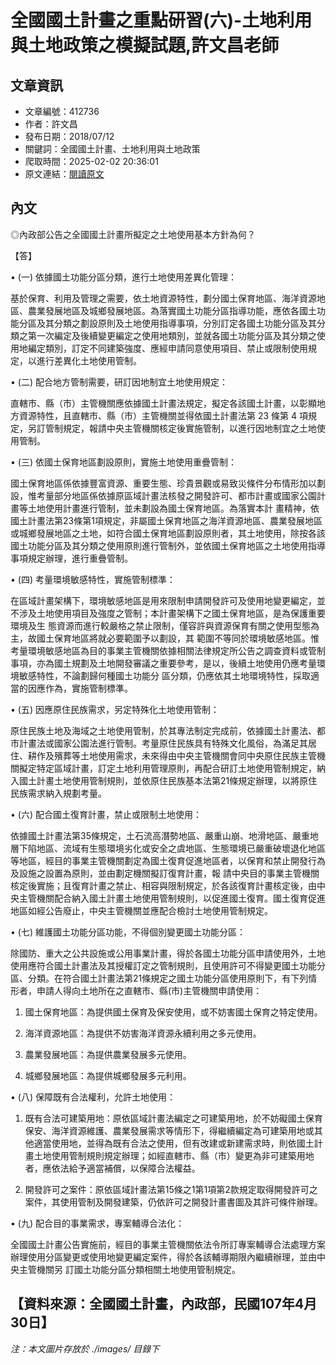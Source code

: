 # 全國國土計畫之重點研習(六)-土地利用與土地政策之模擬試題,許文昌老師

## 文章資訊
- 文章編號：412736
- 作者：許文昌
- 發布日期：2018/07/12
- 關鍵詞：全國國土計畫、土地利用與土地政策
- 爬取時間：2025-02-02 20:36:01
- 原文連結：[閱讀原文](https://real-estate.get.com.tw/Columns/detail.aspx?no=412736)

## 內文
◎內政部公告之全國國土計畫所擬定之土地使用基本方針為何？

【答】

• (一) 依據國土功能分區分類，進行土地使用差異化管理：

基於保育、利用及管理之需要，依土地資源特性，劃分國土保育地區、海洋資源地區、農業發展地區及城鄉發展地區。為落實國土功能分區指導功能，應依各國土功能分區及其分類之劃設原則及土地使用指導事項，分別訂定各國土功能分區及其分類之第一次編定及後續變更編定之使用地類別，並就各國土功能分區及其分類之使用地編定類別，訂定不同建築強度、應經申請同意使用項目、禁止或限制使用規定，以進行差異化土地使用管制。

• (二) 配合地方管制需要，研訂因地制宜土地使用規定：

直轄市、縣（市）主管機關應依據國土計畫法規定，擬定各該國土計畫，以彰顯地方資源特性，且直轄市、縣（市）主管機關並得依國土計畫法第 23 條第 4 項規定，另訂管制規定，報請中央主管機關核定後實施管制，以進行因地制宜之土地使用管制。

• (三) 依國土保育地區劃設原則，實施土地使用重疊管制：

國土保育地區係依據豐富資源、重要生態、珍貴景觀或易致災條件分布情形加以劃設，惟考量部分地區係依據原區域計畫法核發之開發許可、都市計畫或國家公園計畫等土地使用計畫進行管制，並未劃設為國土保育地區。為落實本計 畫精神，依國土計畫法第23條第1項規定，非屬國土保育地區之海洋資源地區、農業發展地區或城鄉發展地區之土地，如符合國土保育地區劃設原則者，其土地使用，除按各該國土功能分區及其分類之使用原則進行管制外，並依國土保育地區之土地使用指導事項規定辦理，進行重疊管制。

• (四) 考量環境敏感特性，實施管制標準：

在區域計畫架構下，環境敏感地區是用來限制申請開發許可及使用地變更編定，並不涉及土地使用項目及強度之管制；本計畫架構下之國土保育地區，是為保護重要環境及生 態資源而進行較嚴格之禁止限制，僅容許與資源保育有關之使用型態為主，故國土保育地區將就必要範圍予以劃設，其 範圍不等同於環境敏感地區。惟考量環境敏感地區為目的事業主管機關依據相關法律規定所公告之調查資料或管制事項，亦為國土規劃及土地開發審議之重要參考，是以，後續土地使用仍應考量環境敏感特性，不論劃歸何種國土功能分 區分類，仍應依其土地環境特性，採取適當的因應作為，實施管制標準。

• (五) 因應原住民族需求，另定特殊化土地使用管制：

原住民族土地及海域之土地使用管制，於其專法制定完成前，依據國土計畫法、都市計畫法或國家公園法進行管制。考量原住民族具有特殊文化風俗，為滿足其居住、耕作及殯葬等土地使用需求，未來得由中央主管機關會同中央原住民族主管機關擬定特定區域計畫，訂定土地利用管理原則，再配合研訂土地使用管制規定，納入國土計畫土地使用管制規則，並依原住民族基本法第21條規定辦理，以將原住民族需求納入規劃考量。

• (六) 配合國土復育計畫，禁止或限制土地使用：

依據國土計畫法第35條規定，土石流高潛勢地區、嚴重山崩、地滑地區、嚴重地層下陷地區、流域有生態環境劣化或安全之虞地區、生態環境已嚴重破壞退化地區等地區，經目的事業主管機關劃定為國土復育促進地區者，以保育和禁止開發行為及設施之設置為原則，並由劃定機關擬訂復育計畫，報 請中央目的事業主管機關核定後實施；且復育計畫之禁止、相容與限制規定，於各該復育計畫核定後，由中央主管機關配合納入國土計畫土地使用管制規則，以促進國土復育。國土復育促進地區如經公告廢止，中央主管機關並應配合檢討土地使用管制規定。

• (七) 維護國土功能分區功能，不得個別變更國土功能分區：

除國防、重大之公共設施或公用事業計畫，得於各國土功能分區申請使用外，土地使用應符合國土計畫法及其授權訂定之管制規則，且使用許可不得變更國土功能分區、分類。在符合國土計畫法第21條規定之國土功能分區使用原則下，有下列情形者，申請人得向土地所在之直轄市、縣(市)主管機關申請使用：

1. 國土保育地區：為提供國土保育及保安使用，或不妨害國土保育之特定使用。

2. 海洋資源地區：為提供不妨害海洋資源永續利用之多元使用。

3. 農業發展地區：為提供農業發展多元使用。

4. 城鄉發展地區：為提供城鄉發展多元利用。

• (八) 保障既有合法權利，允許土地使用：

1. 既有合法可建築用地：原依區域計畫法編定之可建築用地，於不妨礙國土保育保安、海洋資源維護、農業發展需求等情形下，得繼續編定為可建築用地或其他適當使用地，並得為既有合法之使用，但有改建或新建需求時，則依國土計畫土地使用管制規則規定辦理；如經直轄市、縣（市）變更為非可建築用地者，應依法給予適當補償，以保障合法權益。

2. 開發許可之案件：原依區域計畫法第15條之1第1項第2款規定取得開發許可之案件，其使用管制及開發建築，仍依許可之開發計畫書圖及其許可條件辦理。

• (九) 配合目的事業需求，專案輔導合法化：

全國國土計畫公告實施前，經目的事業主管機關依法令所訂專案輔導合法處理方案辦理使用分區變更或使用地變更編定案件，得於各該輔導期限內繼續辦理，並由中央主管機關另 訂國土功能分區分類相關土地使用管制規定。

【資料來源：全國國土計畫，內政部，民國107年4月30日】
---
*注：本文圖片存放於 ./images/ 目錄下*
